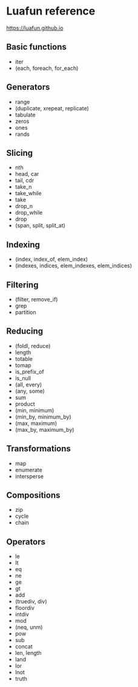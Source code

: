 # Luafun reference

https://luafun.github.io

## Basic functions

- iter
- (each, foreach, for_each)

## Generators

- range
- (duplicate, xrepeat, replicate)
- tabulate
- zeros
- ones
- rands

## Slicing

- nth
- head, car
- tail, cdr
- take_n
- take_while
- take
- drop_n
- drop_while
- drop
- (span, split, split_at)

## Indexing

- (index, index_of, elem_index)
- (indexes, indices, elem_indexes, elem_indices)

## Filtering

- (filter, remove_if)
- grep
- partition

## Reducing

- (foldl, reduce)
- length
- totable
- tomap
- is_prefix_of
- is_null
- (all, every)
- (any, some)
- sum
- product
- (min, minimum)
- (min_by, minimum_by)
- (max, maximum)
- (max_by, maximum_by)

## Transformations

- map
- enumerate
- intersperse

## Compositions

- zip
- cycle
- chain

## Operators

- le
- lt
- eq
- ne
- ge
- gt
- add
- (truediv, div)
- floordiv
- intdiv
- mod
- (neq, unm)
- pow
- sub
- concat
- len, length
- land
- lor
- lnot
- truth
